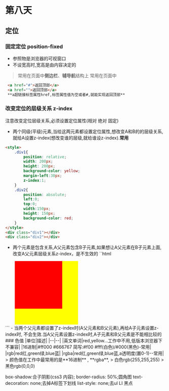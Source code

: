 # 第八天
## 定位
### 固定定位 position-fixed
- 参照物是浏览器的可视窗口
- 不设宽高时,宽高是由内容决定的
> 常用在页面中**侧边栏**、**辅导航**结构上
常用在页面中

```html
 <a href="#">返回顶部</a>
 <a href="">返回顶部</a>
 **a超链接标签属性href,标签属性值为空或者#,就能实现返回顶部**
```
### 改变定位的层级关系 z-index
注意改变定位层级关系,必须设置定位属性(相对 绝对 固定)
- 两个同级(平级)元素,当给这两元素都设置定位属性,想改变A和B的的层级关系,就给A设置z-index(想改变谁的层级,就给谁设z-index).**常用**
```html
<style>
    .div1{
        position: relative;
        width: 200px;
        height: 200px;
        background-color: yellow;
        margin-left:30px;
        z-index:1;
    }
    .div2{
        position: absolute;
        left:0;
        top:0;
        width:150px;
        height: 150px;
        background-color: red;
    }
</style>
<div class="div1"></div>
<div class="div2"></div>
```

- 两个元素是包含关系,A父元素包含B子元素,如果想让A父元素在B子元素上面,改变A父元素层级关系z-index，是不生效的
``html
<style>
    .box{
        position: relative;
        width: 200px;
        height: 200px;
        background-color: yellow;
        margin-left:30px;
        z-index:1;/**不生效**/
    }
    .div1{
        position: absolute;
        left:0;
        top:0;
        width:150px;
        height: 150px;
        background-color: red;
    }
</style>
<div class="box">
    <div class="div1"></div>
</div>
```
- 当两个父元素都设置了z-index时(A父元素和B父元素),再给A子元素设置z-index时,
不会生效.当A父元素设置z-index时,A子元素和B父元素是不能相比较的
### 色值
|单位|描述|
|--|--|
|英文单词|red,yellow...工作中不用,低版本浏览器下不兼容|
|16进制|#ff000 #666767 简写:#f00 #fff(白色)/#000(黑色)-常用|
|rgb|red红,green绿,blue蓝|
|rgba|red红,green绿,blue蓝,a透明度(置0-1)--常用|
> 颜色值在工作中最常用的是**16进制** , **rgba**,
> 白色rgb(255,255,255)
> 黑色rgb(0,0,0)

box-shadow:合子阴影(css3 内容);
border-radius: 50%;圆角图
text-decoration: none;去掉A标签下划线
list-style: none;去ul LI 黑点
